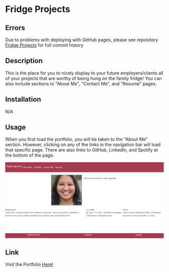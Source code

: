 # Fridge Projects

## Errors

Due to problems with deploying with GitHub pages, please see repository <a href="https://github.com/kaguilera23/fridge-projects">Fridge Projects</a> for full commit history

## Description

This is the place for you to nicely display to your future employers/clients all of your projects that are worthy of being hung on the family fridge! You can also include sections to "About Me", "Contact Me", and "Resume" pages.

## Installation

N/A

## Usage

When you first load the portfolio, you will be taken to the "About Me" section. However, clicking on any of the links in the navigation bar will load that specific page. There are also links to GitHub, LinkedIn, and Spotify at the bottom of the page.

![homepage](./src/images/readme.png)

## Link

Visit the Portfolio <a href="https://kaguilera23.github.io/family-fridge/">Here!</a>
